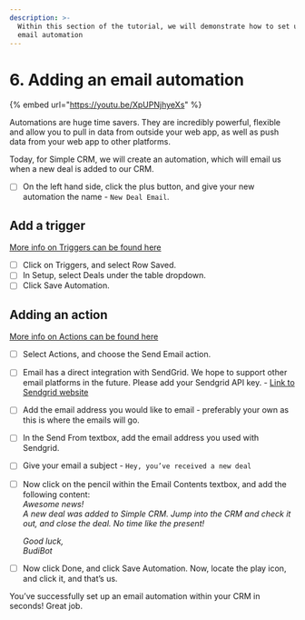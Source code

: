 ```yaml
---
description: >-
  Within this section of the tutorial, we will demonstrate how to set up an
  email automation
---
```


# 6. Adding an email automation

{% embed url="https://youtu.be/XpUPNjhyeXs" %}



Automations are huge time savers. They are incredibly powerful, flexible and allow you to pull in data from outside your web app, as well as push data from your web app to other platforms.

Today, for Simple CRM, we will create an automation, which will email us when a new deal is added to our CRM.

* [ ] On the left hand side, click the plus button, and give your new automation the name - `New Deal Email`.

## Add a trigger

[More info on Triggers can be found here](../automate/steps/triggers.md)

* [ ] Click on Triggers, and select Row Saved. 
* [ ] In Setup, select Deals under the table dropdown.
* [ ] Click Save Automation.

## Adding an action

[More info on Actions can be found here](../automate/steps/actions.md)

* [ ] Select Actions, and choose the Send Email action.
* [ ] Email has a direct integration with SendGrid. We hope to support other email platforms in the future. Please add your Sendgrid API key. - [Link to Sendgrid website](https://sendgrid.com/)
* [ ] Add the email address you would like to email - preferably your own as this is where the emails will go.
* [ ] In the Send From textbox, add the email address you used with Sendgrid.
* [ ] Give your email a subject - `Hey, you’ve received a new deal`
* [ ] Now click on the pencil within the Email Contents textbox, and add the following content:  
  _Awesome news!  
  A new deal was added to Simple CRM. Jump into the CRM and check it out, and close the deal. No time like the present!_

  _Good luck,  
  BudiBot_

* [ ] Now click Done, and click Save Automation. Now, locate the play icon, and click it, and that’s us. 

You’ve successfully set up an email automation within your CRM in seconds! Great job.  
  
  



